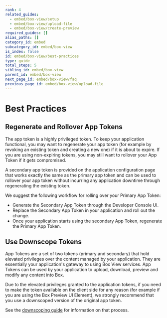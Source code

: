 ```yaml
---
rank: 4
related_guides:
  - embed/box-view/setup
  - embed/box-view/upload-file
  - embed/box-view/create-preview
required_guides: []
alias_paths: []
category_id: embed
subcategory_id: embed/box-view
is_index: false
id: embed/box-view/best-practices
type: guide
total_steps: 5
sibling_id: embed/box-view
parent_id: embed/box-view
next_page_id: embed/box-view/faq
previous_page_id: embed/box-view/upload-file
---
```


# Best Practices

## Regenerate and Rollover App Tokens

The app token is a highly privileged token. To keep your application
functional, you may want to regenerate your app token (for example by revoking
an existing token and creating a new one) if it is about to expire. If you are
using non-expiring tokens, you may still want to rollover your App Token if it
gets compromised.

A secondary app token is provided on the application configuration page that
works exactly the same as the primary app token and can be used to rollover
your app token without incurring any application downtime through regenerating
the existing token.

We suggest the following workflow for rolling over your Primary App Token:

* Generate the Secondary App Token through the Developer Console UI.
* Replace the Secondary App Token in your application and roll out the change.
* Once your application starts using the secondary App Token, regenerate the
Primary App Token.

## Use Downscope Tokens

App Tokens are a set of two tokens (primary and secondary) that hold elevated
privileges over the content managed by your application. They are essentially
your application's gateway to using Box View services. App Tokens can be used
by your application to upload, download, preview and modify any content into
Box.

Due to the elevated privileges granted to the application tokens, if you need
to make the token available on the client side for any reason (for example if
you are using the Box Preview UI Element), we strongly recommend that you use a
downscoped version of the original app token.

See the [downscoping guide](guide://authentication/access-tokens/downscope) for
information on that process.
